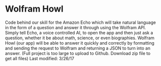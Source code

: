 # Wolfram Howl
Code behind our skill for the Amazon Echo which will take natural language in the form of a question and answer it through using the Wolfram API. Simply tell Echo, a voice controlled AI, to open the app and then just ask a question, whether it be about math, science, or even biographies. Wolfram Howl (our app) will be able to answer it quickly and correctly by formatting and sending the request to Wolfram and returning a JSON to turn into an answer. (Full project is too large to upload to Github. Download zip file to get all files) Last modified: 3/26/17
